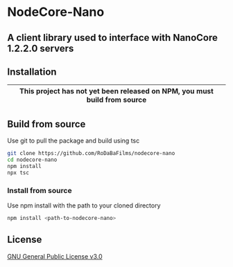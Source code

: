 # NodeCore-Nano
A client library used to interface with NanoCore 1.2.2.0 servers
---

## Installation
| This project has not yet been released on NPM, you must build from source |
| --- |

## Build from source
Use git to pull the package and build using tsc

```sh
git clone https://github.com/RoDaBaFilms/nodecore-nano
cd nodecore-nano 
npm install
npx tsc
```

### Install from source
Use npm install with the path to your cloned directory
```sh
npm install <path-to-nodecore-nano>
```


## License
[GNU General Public License v3.0](https://choosealicense.com/licenses/gpl-3.0/)